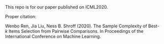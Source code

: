 This repo is for our paper published on ICML2020.

Proper citation: 

Wenbo Ren, Jia Liu, Ness B. Shroff (2020). The Sample Complexity of Best-$k$ Items Selection from Pairwise Comparisons. In Proceedings of the International Conference on Machine Learning.
